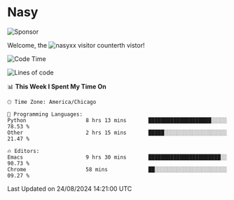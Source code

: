 # Nasy

<!--
<p align="center">
<img height="200" src="https://github-readme-stats.vercel.app/api?username=nasyxx&count_private=true&show_icons=true&theme=dracula&include_all_commits=true"/>
<img height="200" src="https://github-readme-stats.vercel.app/api/top-langs/?username=nasyxx&theme=dracula&hide=html,jupyter+notebook&count_private=true&show_icons=true"/>
</p>

  
----------------
-->

![Sponsor](https://img.shields.io/static/v1.svg?label=Sponsor&message=%E2%9D%A4&logo=GitHub&style=flat&color=pink)
 
Welcome, the ![nasyxx visitor counter](https://count.getloli.com/get/@nasyxx?theme=rule34)th vistor!
 
<!--START_SECTION:waka-->
![Code Time](http://img.shields.io/badge/Code%20Time-4%2C599%20hrs%2042%20mins-blue)

![Lines of code](https://img.shields.io/badge/From%20Hello%20World%20I%27ve%20Written-6.4%20million%20lines%20of%20code-blue)

📊 **This Week I Spent My Time On** 

```text
🕑︎ Time Zone: America/Chicago

💬 Programming Languages: 
Python                   8 hrs 13 mins       ████████████████████░░░░░   78.53 % 
Other                    2 hrs 15 mins       █████░░░░░░░░░░░░░░░░░░░░   21.47 % 

🔥 Editors: 
Emacs                    9 hrs 30 mins       ███████████████████████░░   90.73 % 
Chrome                   58 mins             ██░░░░░░░░░░░░░░░░░░░░░░░   09.27 % 
```


 Last Updated on 24/08/2024 14:21:00 UTC
<!--END_SECTION:waka-->

<!-- ![visitors](https://visitor-badge.laobi.icu/badge?page_id=nasyxx.nasyxx) -->
